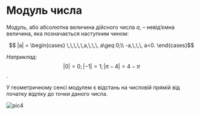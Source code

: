# Модуль числа

Модуль, або абсолютна величина дійсного числа $a$, – невід’ємна величина, яка позначається наступним чином:

$$ |a| =
\begin{cases}
\,\,\,\,\,a,\,\,\, a\geq 0;\\
-a,\,\,\, a<0.
\end{cases}$$

<i>Наприклад:</i> $$|0|=0;|-1|=1;|\pi-4|=4-\pi$$.

У геометричному сенсі модулем є відстань на числовій прямій від початку відліку до точки даного числа.

![pic4](https://github.com/chudaol/ed-era-book-math/blob/master/pics/pic4.svg)